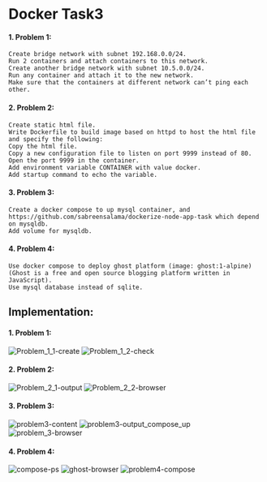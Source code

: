 # Docker Task3
#### 1. Problem 1:
    Create bridge network with subnet 192.168.0.0/24.
    Run 2 containers and attach containers to this network.
    Create another bridge network with subnet 10.5.0.0/24.
    Run any container and attach it to the new network.
    Make sure that the containers at different network can’t ping each other.
#### 2. Problem 2:
    Create static html file.
    Write Dockerfile to build image based on httpd to host the html file and specify the following:
    Copy the html file.
    Copy a new configuration file to listen on port 9999 instead of 80.
    Open the port 9999 in the container.
    Add environment variable CONTAINER with value docker.
    Add startup command to echo the variable.
#### 3. Problem 3:
    Create a docker compose to up mysql container, and https://github.com/sabreensalama/dockerize-node-app-task which depend on mysqldb.
    Add volume for mysqldb.

#### 4. Problem 4:
    Use docker compose to deploy ghost platform (image: ghost:1-alpine)(Ghost is a free and open source blogging platform written in JavaScript).
    Use mysql database instead of sqlite.

## Implementation:

#### 1. Problem 1:
![Problem_1_1-create](https://github.com/abd0Samy/Sprints_Tasks/assets/26736512/a89c0626-b824-4054-b764-787649428ea3)
![Problem_1_2-check](https://github.com/abd0Samy/Sprints_Tasks/assets/26736512/b0c6837c-d72d-43eb-af31-ac153080cc2a)

#### 2. Problem 2:
![Problem_2_1-output](https://github.com/abd0Samy/Sprints_Tasks/assets/26736512/d98f9b29-8b9e-4fc7-972a-3ba113ec80b9)
![Problem_2_2-browser](https://github.com/abd0Samy/Sprints_Tasks/assets/26736512/e7311d09-d92e-44a9-995a-0e7fa389a905)

#### 3. Problem 3:
![problem3-content](https://github.com/abd0Samy/Sprints_Tasks/assets/26736512/caa28e26-5243-4afe-971f-c2e14f7cbbd0)
![problem3-output_compose_up](https://github.com/abd0Samy/Sprints_Tasks/assets/26736512/d1c14ee7-35f1-43e5-8db9-f8e8d4690684)
![problem_3-browser](https://github.com/abd0Samy/Sprints_Tasks/assets/26736512/2d625bf0-489c-4256-874a-f7731c669212)

#### 4. Problem 4:
![compose-ps](https://github.com/abd0Samy/Sprints_Tasks/assets/26736512/1ddbab1d-2194-475a-b692-0c7a857fefe0)
![ghost-browser](https://github.com/abd0Samy/Sprints_Tasks/assets/26736512/97074b80-5394-4bde-a37b-0ee77668411e)
![problem4-compose](https://github.com/abd0Samy/Sprints_Tasks/assets/26736512/2c521947-b0f9-4a11-a408-b4f8b6dffd6a)

